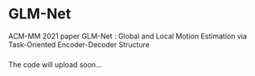# GLM-Net
ACM-MM 2021 paper GLM-Net : Global and Local Motion Estimation via Task-Oriented Encoder-Decoder Structure

###
The code will upload soon...
